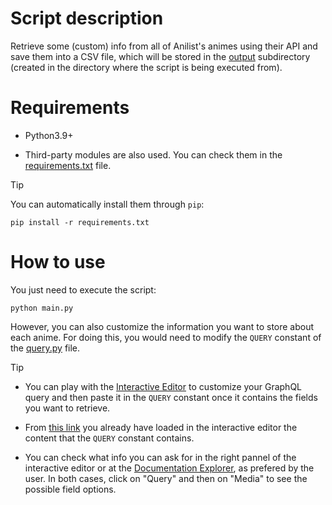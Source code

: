 # Script description

Retrieve some (custom) info from all of Anilist's animes using their API and save them into a CSV file, which will be stored in the [output](output) subdirectory (created in the directory where the script is being executed from).

# Requirements

- Python3.9+

- Third-party modules are also used. You can check them in the [requirements.txt](requirements.txt) file.

> [!TIP]
> You can automatically install them through `pip`:

```
pip install -r requirements.txt
```

# How to use

You just need to execute the script:

```
python main.py
```

However, you can also customize the information you want to store about each anime. For doing this, you would need to modify the `QUERY` constant of the [query.py](query.py) file.

> [!TIP]
> - You can play with the [Interactive Editor](https://anilist.co/graphiql) to customize your GraphQL query and then paste it in the `QUERY` constant once it contains the fields you want to retrieve.
> 
> - From [this link](https://anilist.co/graphiql?query=query%20(%24page%3A%20Int)%20%7B%0A%20%20Page(page%3A%20%24page)%20%7B%0A%20%20%20%20pageInfo%20%7B%0A%20%20%20%20%20%20hasNextPage%0A%20%20%20%20%7D%0A%20%20%20%20media(type%3A%20ANIME)%20%7B%0A%20%20%20%20%20%20id%0A%20%20%20%20%20%20title%20%7B%0A%20%20%20%20%20%20%20%20romaji%0A%20%20%20%20%20%20%20%20english%0A%20%20%20%20%20%20%7D%0A%20%20%20%20%20%20episodes%0A%20%20%20%20%20%20duration%0A%20%20%20%20%20%20genres%0A%20%20%20%20%7D%0A%20%20%7D%0A%7D%0A&variables=%7B%0A%20%20%22page%22%3A%201%0A%7D) you already have loaded in the interactive editor the content that the `QUERY` constant contains.
>
> - You can check what info you can ask for in the right pannel of the interactive editor or at the [Documentation Explorer](https://anilist.github.io/ApiV2-GraphQL-Docs/), as prefered by the user. In both cases, click on "Query" and then on "Media" to see the possible field options.
